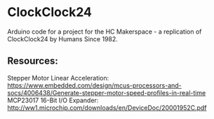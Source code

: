 # ClockClock24
Arduino code for a project for the HC Makerspace - a replication of ClockClock24 by Humans Since 1982.

## Resources:
Stepper Motor Linear Acceleration: https://www.embedded.com/design/mcus-processors-and-socs/4006438/Generate-stepper-motor-speed-profiles-in-real-time
MCP23017 16-Bit I/O Expander: http://ww1.microchip.com/downloads/en/DeviceDoc/20001952C.pdf

